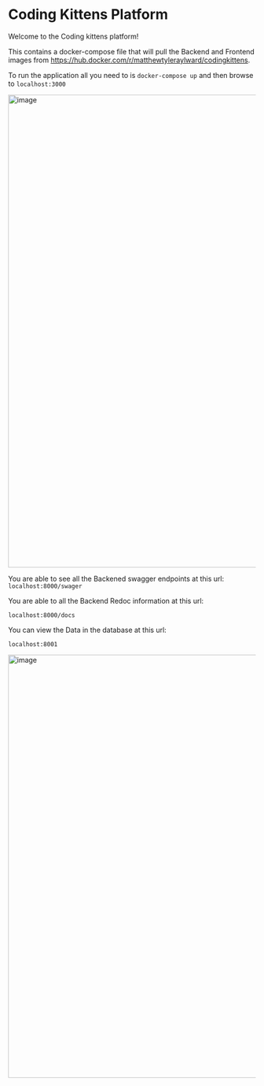 # Coding Kittens Platform 


Welcome to the Coding kittens platform!

This contains a docker-compose file that will pull the Backend and Frontend images from https://hub.docker.com/r/matthewtyleraylward/codingkittens. 

To run the application all you need to is ```docker-compose up``` and then browse to ```localhost:3000```



<img width="960" alt="image" src="https://user-images.githubusercontent.com/19205392/170887074-7602dc53-7ea5-441f-9a99-4f526d55de70.png">


You are able to see all the Backened swagger endpoints at this url:
```localhost:8000/swager```

You are able to all the Backend Redoc information at this url:

```localhost:8000/docs```

You can view the Data in the database at this url:

```localhost:8001```

<img width="859" alt="image" src="https://user-images.githubusercontent.com/19205392/170887243-63c7c11c-2d5d-4c55-8dde-cacc083211a4.png">
